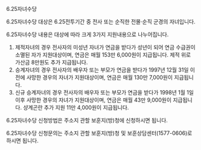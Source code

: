 6.25자녀수당


6.25자녀수당 대상은 6.25전투기간 중 전사 또는 순직한 전몰·순직 군경의 자녀입니다.


6.25자녀수당 내용은 대상에 따라 크게 3가지 지원내용으로 나누어집니다.
1. 제적자녀의 경우 전사자의 미성년 자녀가 연금을 받다가 성년이 되어 연금 수급권이 소멸된 자가 지원대상이며, 연금은 매월 153만 6,000원이 지급됩니다. 제적 위로 가산금 8만원도 추가 지급됩니다.
2. 승계자녀의 경우 전사자의 배우자 또는 부모가 연금을 받다가 1997년 12월 31일 이전에 사망한 경우의 자녀가 지원대상이며, 연금은 매월 130만 7,000원이 지급됩니다.
3. 신규 승계자녀의 경우 전사자의 배우자 또는 부모가 연금을 받다가 1998년 1월 1일 이후 사망한 경우의 자녀가 지원대상이며, 연금은 매월 43만 9,000원이 지급됩니다. 샹계곤란 추가 지원 11만 4,000원이 지급됩니다.


6.25자녀수당 신청방법은 주소지 관할 보훈지(방)청에 신청하시면 됩니다.


6.25자녀수당 신청문의는  주소지 관할 보훈지(방)청 및 보훈상담센터(1577-0606)로 하시면 됩니다.